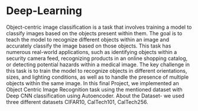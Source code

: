 # Deep-Learning

Object-centric image classification is a task that involves training a model to classify images based on the objects present within them. The goal is to teach the model to recognize different objects within an image and accurately classify the image based on those objects. This task has numerous real-world applications, such as identifying objects within a security camera feed, recognizing products in an online shopping catalog, or detecting potential hazards within a medical image. The key challenge in this task is to train the model to recognize objects in different orientations, sizes, and lighting conditions, as well as to handle the presence of multiple objects within the same image.
In this final Project, we implemented an Object Centric Image Recognition task using the mentioned dataset with Deep CNN classification using Autoencoder.
About the Dataset- we used three different datasets CIFAR10, CalTech101, CalTech256.
